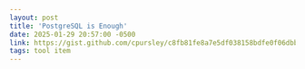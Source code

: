 ```yaml
---
layout: post
title: 'PostgreSQL is Enough'
date: 2025-01-29 20:57:00 -0500
link: https://gist.github.com/cpursley/c8fb81fe8a7e5df038158bdfe0f06dbb
tags: tool item
---
```



